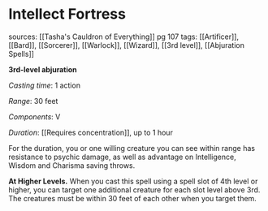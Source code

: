 # Intellect Fortress
sources: [[Tasha's Cauldron of Everything]] pg 107
tags: [[Artificer]], [[Bard]], [[Sorcerer]], [[Warlock]], [[Wizard]], [[3rd level]], [[Abjuration Spells]]

**3rd-level abjuration**

*Casting time*: 1 action

*Range*: 30 feet

*Components*: V

*Duration*: [[Requires concentration]], up to 1 hour

For the duration, you or one willing creature you can see within range has resistance to psychic damage, as well as advantage on Intelligence, Wisdom and Charisma saving throws.

**At Higher Levels.** When you cast this spell using a spell slot of 4th level or higher, you can target one additional creature for each slot level above 3rd. The creatures must be within 30 feet of each other when you target them.
